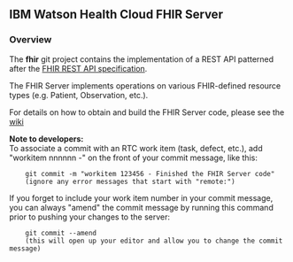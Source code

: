 ## IBM Watson Health Cloud FHIR Server

### Overview
The **fhir** git project contains the implementation of a REST API patterned after
the [FHIR REST API specification](https://www.hl7.org/fhir/http.html).

The FHIR Server implements operations on various FHIR-defined resource types
(e.g. Patient, Observation, etc.).

For details on how to obtain and build the FHIR Server code, please see the [wiki](https://git.watson.sby.dst.ibm.com/fhir/fhir/wikis/home)  


**Note to developers:**  
To associate a commit with an RTC work item (task, defect, etc.), add "workitem nnnnnn -" on the front of your commit message, like this:  

        git commit -m "workitem 123456 - Finished the FHIR Server code"  
        (ignore any error messages that start with "remote:")
        
If you forget to include your work item number in your commit message, you can always "amend" the commit message
by running this command prior to pushing your changes to the server:  

        git commit --amend  
        (this will open up your editor and allow you to change the commit message)
        
